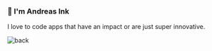 ### 👋 I'm Andreas Ink

I love to code apps that have an impact or are just super innovative.

![back](https://user-images.githubusercontent.com/67549402/130129323-a6dab73d-f85f-4b9f-ba32-415d1447f852.png)


